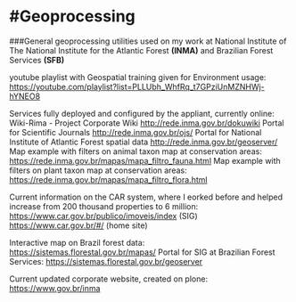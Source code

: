 #Geoprocessing
================

###General geoprocessing utilities used on my work at National Institute of The National Institute for the Atlantic Forest **(INMA)** and Brazilian Forest Services **(SFB)**



youtube playlist with Geospatial training given for Environment usage:
https://youtube.com/playlist?list=PLLUbh_WhfRq_t7GPziUnMZNHWj-hYNEO8

Services fully deployed and configured by the appliant, currently online:
Wiki-Rima - Project Corporate Wiki
http://rede.inma.gov.br/dokuwiki
Portal for Scientific Journals
http://rede.inma.gov.br/ojs/
Portal for National Institute of Atlantic Forest spatial data
http://rede.inma.gov.br/geoserver/
Map example with filters on animal taxon map at conservation areas:
https://rede.inma.gov.br/mapas/mapa_filtro_fauna.html
Map example with filters on plant taxon map at conservation areas:
https://rede.inma.gov.br/mapas/mapa_filtro_flora.html

Current information on the CAR system, where I eorked before and helped increase from 200 thousand properties to 6 million:
https://www.car.gov.br/publico/imoveis/index (SIG)
https://www.car.gov.br/#/ (home site)


Interactive map on Brazil forest data:
https://sistemas.florestal.gov.br/mapas/
Portal for SIG at Brazilian Forest Services:
https://sistemas.florestal.gov.br/geoserver

Current updated corporate website, created on plone:
https://www.gov.br/inma


